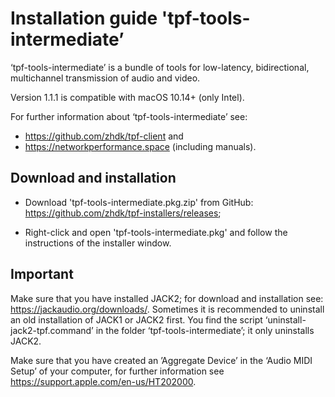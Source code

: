 # Installation guide 'tpf-tools-intermediate’

‘tpf-tools-intermediate’ is a bundle of tools for low-latency, bidirectional, multichannel transmission of audio and video.

Version 1.1.1 is compatible with macOS 10.14+ (only Intel).

For further information about ‘tpf-tools-intermediate’ see: 
* https://github.com/zhdk/tpf-client and
* https://networkperformance.space (including manuals).


## Download and installation 

* Download 'tpf-tools-intermediate.pkg.zip' from GitHub: https://github.com/zhdk/tpf-installers/releases;

* Right-click and open 'tpf-tools-intermediate.pkg' and follow the instructions of the installer window.


## Important

Make sure that you have installed JACK2; for download and installation see: https://jackaudio.org/downloads/. Sometimes it is recommended to uninstall an old installation of JACK1 or JACK2 first. You find the script ‘uninstall-jack2-tpf.command’ in the folder ‘tpf-tools-intermediate’; it only uninstalls JACK2.

Make sure that you have created an ’Aggregate Device’ in the ‘Audio MIDI Setup’ of your computer, for further information see https://support.apple.com/en-us/HT202000.

